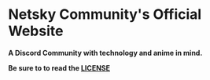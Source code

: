 # Netsky Community's Official Website

**A Discord Community with technology and anime in mind.**

**Be sure to to read the [LICENSE](https://github.com/NCNetwork/NCNetworkSite/blob/master/LICENSE.md)**

